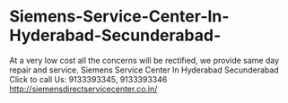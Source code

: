 # Siemens-Service-Center-In-Hyderabad-Secunderabad-
At a very low cost all the concerns will be rectified, we provide same day repair and service. Siemens Service Center In Hyderabad Secunderabad  Click to call Us: 9133393345, 9133393346 http://siemensdirectservicecenter.co.in/
